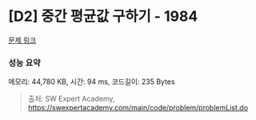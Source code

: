 # [D2] 중간 평균값 구하기 - 1984 

[문제 링크](https://swexpertacademy.com/main/code/problem/problemDetail.do?contestProbId=AV5Pw_-KAdcDFAUq) 

### 성능 요약

메모리: 44,780 KB, 시간: 94 ms, 코드길이: 235 Bytes



> 출처: SW Expert Academy, https://swexpertacademy.com/main/code/problem/problemList.do